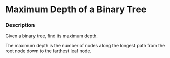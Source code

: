 # Maximum Depth of a Binary Tree

### Description
Given a binary tree, find its maximum depth.

The maximum depth is the number of nodes along the longest path from the root node down to the farthest leaf node.
